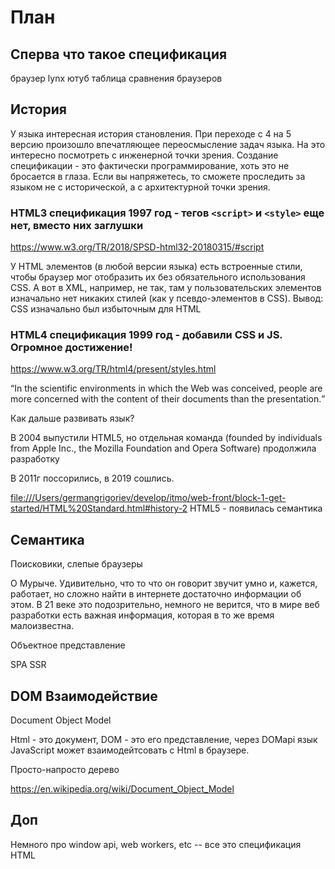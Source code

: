 # План

## Сперва что такое спецификация

браузер lynx
ютуб
таблица сравнения браузеров

## История

У языка интересная история становления. При переходе с 4 на 5 версию произошло впечатляющее переосмысление задач языка. На это интересно посмотреть с инженерной точки зрения. Создание спецификации - это фактически программирование, хоть это не бросается в глаза. Если вы напряжетесь, то сможете проследить за языком не с исторической, а с архитектурной точки зрения.

### HTML3 спецификация 1997 год - тегов `<script>` и `<style>` еще нет, вместо них заглушки

<https://www.w3.org/TR/2018/SPSD-html32-20180315/#script>

У HTML элементов (в любой версии языка) есть встроенные стили, чтобы браузер мог отобразить их без обязательного использования CSS. А вот в XML, например, не так, там у пользовательских элементов изначально нет никаких стилей (как у псевдо-элементов в CSS). Вывод: CSS изначально был избыточным для HTML

### HTML4 спецификация 1999 год - добавили CSS и JS. Огромное достижение!

<https://www.w3.org/TR/html4/present/styles.html>

<q>In the scientific environments in which the Web was conceived, people are more concerned with the content of their documents than the presentation.</q>

Как дальше развивать язык?

В 2004 выпустили HTML5, но отдельная команда (founded by individuals from Apple Inc., the Mozilla Foundation and Opera Software) продолжила разработку

В 2011г поссорились, в 2019 сошлись.

<file:///Users/germangrigoriev/develop/itmo/web-front/block-1-get-started/HTML%20Standard.html#history-2>
HTML5 - появилась семантика

## Семантика

Поисковики, слепые браузеры

О Мурыче. Удивительно, что то что он говорит звучит умно и, кажется, работает, но сложно найти в интернете достаточно информации об этом. В 21 веке это подозрительно, немного не верится, что в мире веб разработки есть важная информация, которая в то же время малоизвестна.

Объектное представление

SPA SSR

## DOM Взаимодействие

Document Object Model

Html - это документ, DOM - это его представление, через DOMapi язык JavaScript может взаимодейтсовать с Html в браузере.

Просто-напросто дерево

https://en.wikipedia.org/wiki/Document_Object_Model

## Доп

Немного про window api, web workers, etc -- все это спецификация HTML
